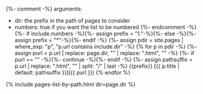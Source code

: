 {%- comment -%}
arguments:
-    dir: the prefix in the path of pages to consider
-    numbers: true if you want the list to be numbered
{%- endcomment -%}
{%- if include.numbers -%}{%- assign prefix = "1."-%}{%- else -%}{%- assign prefix = "*"-%}{%- endif -%}
{%- assign pdir = site.pages | where_exp: "p", "p.url contains include.dir" -%}
{% for p in pdir -%}
{%- assign purl = p.url | replace: page.dir, "" | replace: ".html", "" -%}
{%- if purl == "" -%}{%- continue -%}{%- endif -%}
{%- assign pathsuffix = p.url | replace: ".html", "" | split: "/" | last -%}
{{prefix}} [{{ p.title | default: pathsuffix }}]({{ purl }})
{% endfor %}

{% include pages-list-by-path.html dir=page.dir %}

